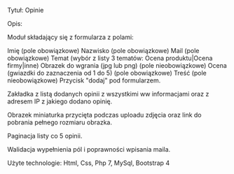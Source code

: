 Tytuł: Opinie

Opis: 

Moduł składający się z formularza z polami:

Imię (pole obowiązkowe)
Nazwisko (pole obowiązkowe)
Mail (pole obowiązkowe)
Temat (wybór z listy 3 tematów: Ocena produktu|Ocena firmy|inne)
Obrazek do wgrania (jpg lub png) (pole nieobowiązkowe)
Ocena (gwiazdki do zaznaczenia od 1 do 5) (pole obowiązkowe)
Treść (pole nieobowiązkowe)
Przycisk "dodaj" pod formularzem.

Zakładka z listą dodanych opinii z wszystkimi ww informacjami oraz z adresem IP z jakiego dodano opinię.

Obrazek miniaturka przycięta podczas uploadu zdjęcia oraz link do pobrania pełnego rozmiaru obrazka.

Paginacja listy co 5 opinii.

Walidacja wypełnienia pól i poprawności wpisania maila.

Użyte technologie:
Html, Css, Php 7, MySql, Bootstrap 4

